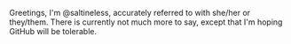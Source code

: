 Greetings, I'm @saltineless, accurately referred to with she/her or they/them. There is currently not much more to say, except that I'm hoping GitHub will be tolerable.

<!---
saltineless/saltineless is a ✨ special ✨ repository because its `README.md` (this file) appears on your GitHub profile.
You can click the Preview link to take a look at your changes.
--->
